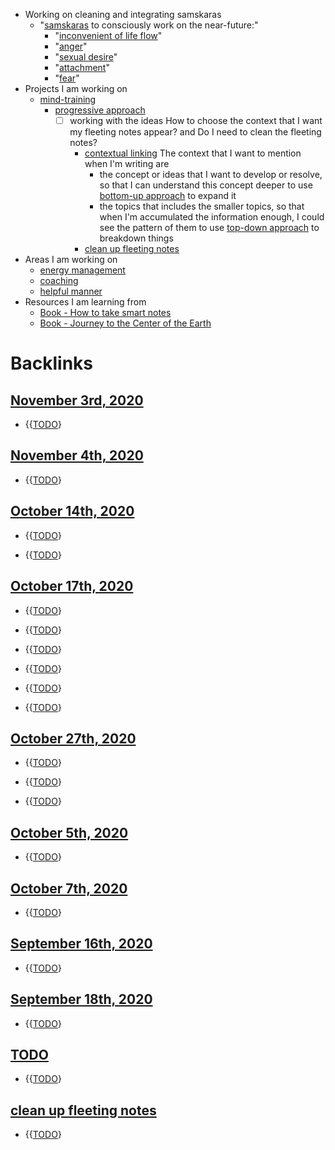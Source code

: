 - Working on cleaning and integrating samskaras 
    - "[samskaras](<samskaras.md>) to consciously work on the near-future:"
        - "[inconvenient of life flow](<inconvenient of life flow.md>)"
        - "[anger](<anger.md>)"
        - "[sexual desire](<sexual desire.md>)"
        - "[attachment](<attachment.md>)"
        - "[fear](<fear.md>)"
- Projects I am working on
    - [mind-training](<mind-training.md>)
        - [progressive approach](<progressive approach.md>)
            - [ ] working with the ideas How to choose the context that I want my fleeting notes appear? and Do I need to clean the fleeting notes?
                - [contextual linking](<contextual linking.md>) The context that I want to mention when I'm writing are
                    - the concept or ideas that I want to develop or resolve, so that I can understand this concept deeper to use [bottom-up approach](<bottom-up approach.md>) to expand it
                    - the topics that includes the smaller topics, so that when I'm accumulated the information enough, I could see the pattern of them to use [top-down approach](<top-down approach.md>) to breakdown things
                - [clean up fleeting notes](<clean up fleeting notes.md>)
- Areas I am working on
    - [energy management](<energy management.md>)
    - [coaching](<coaching.md>)
    - [helpful manner](<helpful manner.md>)
- Resources I am learning from
    - [Book - How to take smart notes](<Book - How to take smart notes.md>)
    - [Book - Journey to the Center of the Earth](<Book - Journey to the Center of the Earth.md>)

# Backlinks
## [November 3rd, 2020](<November 3rd, 2020.md>)
- {{[TODO](<TODO.md>)}

## [November 4th, 2020](<November 4th, 2020.md>)
- {{[TODO](<TODO.md>)}

## [October 14th, 2020](<October 14th, 2020.md>)
- {{[TODO](<TODO.md>)}

- {{[TODO](<TODO.md>)}

## [October 17th, 2020](<October 17th, 2020.md>)
- {{[TODO](<TODO.md>)}

- {{[TODO](<TODO.md>)}

- {{[TODO](<TODO.md>)}

- {{[TODO](<TODO.md>)}

- {{[TODO](<TODO.md>)}

- {{[TODO](<TODO.md>)}

## [October 27th, 2020](<October 27th, 2020.md>)
- {{[TODO](<TODO.md>)}

- {{[TODO](<TODO.md>)}

- {{[TODO](<TODO.md>)}

## [October 5th, 2020](<October 5th, 2020.md>)
- {{[TODO](<TODO.md>)}

## [October 7th, 2020](<October 7th, 2020.md>)
- {{[TODO](<TODO.md>)}

## [September 16th, 2020](<September 16th, 2020.md>)
- {{[TODO](<TODO.md>)}

## [September 18th, 2020](<September 18th, 2020.md>)
- {{[TODO](<TODO.md>)}

## [TODO](<TODO.md>)
- {{[TODO](<TODO.md>)}

## [clean up fleeting notes](<clean up fleeting notes.md>)
- {{[TODO](<TODO.md>)}

